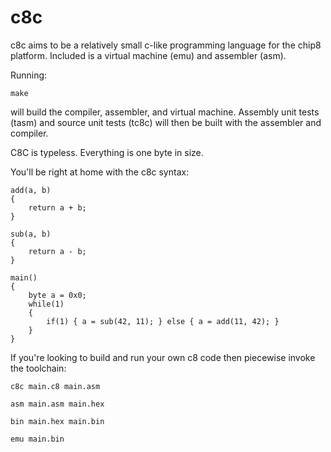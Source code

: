 # c8c

c8c aims to be a relatively small c-like programming language for the chip8 platform.
Included is a virtual machine (emu) and assembler (asm).

Running:

    make

will build the compiler, assembler, and virtual machine.
Assembly unit tests (tasm) and source unit tests (tc8c) will then be built with the assembler and compiler.

C8C is typeless. Everything is one byte in size.

You'll be right at home with the c8c syntax:

    add(a, b)
    {
        return a + b;
    }

    sub(a, b)
    {
        return a - b;
    }

    main()
    {
        byte a = 0x0;
        while(1)
        {
            if(1) { a = sub(42, 11); } else { a = add(11, 42); }
        }
    }

If you're looking to build and run your own c8 code then piecewise invoke the toolchain:

    c8c main.c8 main.asm

    asm main.asm main.hex

    bin main.hex main.bin

    emu main.bin
